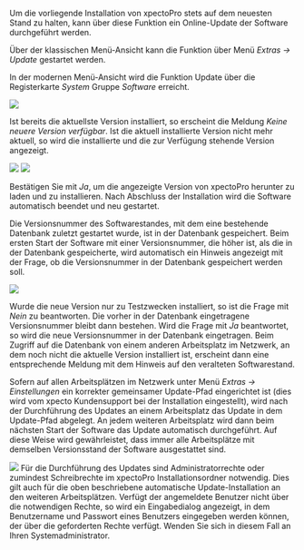 Um die vorliegende Installation von xpectoPro stets auf dem neuesten Stand zu halten, kann über diese Funktion ein Online-Update der Software durchgeführt werden. 

Über der klassischen Menü-Ansicht kann die Funktion über Menü *Extras → Update* gestartet werden.

In der modernen Menü-Ansicht wird die Funktion Update über die Registerkarte *System* Gruppe *Software* erreicht.

![](http://xpecto.github.io/docs/xpecto/Extras/Update/Update_Menue.png)

Ist bereits die aktuellste Version installiert, so erscheint die Meldung *Keine neuere Version verfügbar*. Ist die aktuell installierte Version nicht mehr aktuell, so wird die installierte und die zur Verfügung stehende Version angezeigt.

![](http://xpecto.github.io/docs/xpecto/Extras/Update/Update_keine_Version.png)  ![](http://xpecto.github.io/docs/xpecto/Extras/Update/Update_Version.png)

Bestätigen Sie mit *Ja*, um die angezeigte Version von xpectoPro herunter zu laden und zu installieren. Nach Abschluss der Installation wird die Software automatisch beendet und neu gestartet.

Die Versionsnummer des Softwarestandes, mit dem eine bestehende Datenbank zuletzt gestartet wurde, ist in der Datenbank gespeichert. Beim ersten Start der Software mit einer Versionsnummer, die höher ist, als die in der Datenbank gespeicherte, wird automatisch ein Hinweis angezeigt mit der Frage, ob die
Versionsnummer in der Datenbank gespeichert werden soll.

![](http://xpecto.github.io/docs/img/img_1442929290904.png)

Wurde die neue Version nur zu Testzwecken installiert, so ist die Frage mit *Nein* zu beantworten. Die vorher in der Datenbank eingetragene Versionsnummer bleibt dann bestehen. Wird die Frage mit *Ja* beantwortet, so wird die neue Versionsnummer in der Datenbank eingetragen. Beim Zugriff auf die Datenbank von einem anderen Arbeitsplatz im Netzwerk, an dem noch nicht die aktuelle Version installiert ist, erscheint dann eine entsprechende Meldung mit dem Hinweis auf den veralteten Softwarestand.

Sofern auf allen Arbeitsplätzen im Netzwerk unter Menü *Extras → Einstellungen* ein korrekter gemeinsamer Update-Pfad eingerichtet ist (dies wird vom xpecto Kundensupport bei der Installation eingestellt), wird nach der Durchführung des Updates an einem Arbeitsplatz das Update in dem Update-Pfad abgelegt. An jedem weiteren Arbeitsplatz wird dann beim nächsten Start der Software das Update automatisch durchgeführt. Auf diese Weise wird gewährleistet, dass immer alle Arbeitsplätze mit demselben Versionsstand der Software ausgestattet sind.

![](http://xpecto.github.io/docs/img/img_1431936241832.png) Für die Durchführung des Updates sind Administratorrechte oder zumindest Schreibrechte im xpectoPro Installationsordner notwendig. Dies gilt auch für die oben beschriebene automatische Update-Installation an den weiteren Arbeitsplätzen. Verfügt der angemeldete Benutzer nicht über die notwendigen Rechte, so wird ein Eingabedialog angezeigt, in dem Benutzername und Passwort eines Benutzers eingegeben werden können, der über die geforderten Rechte verfügt. Wenden Sie sich in diesem Fall an Ihren Systemadministrator.

